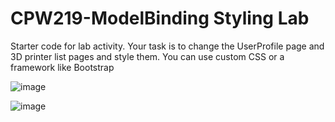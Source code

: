 # CPW219-ModelBinding Styling Lab
Starter code for lab activity. Your task is to change the UserProfile page and 3D printer list pages and style them. You can
use custom CSS or a framework like Bootstrap


![image](https://github.com/FeelinProggy/ModelBindingStyling-Lab/assets/147089624/2fb504e1-9d78-42fd-a89a-0caf8e35dc90)

![image](https://github.com/FeelinProggy/ModelBindingStyling-Lab/assets/147089624/b608d9e8-3a0a-4ae9-acb1-446dfc206009)

